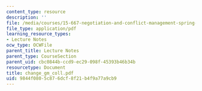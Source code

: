 ```yaml
---
content_type: resource
description: ''
file: /media/courses/15-667-negotiation-and-conflict-management-spring-2001/9844f0805c876dcf8f21b4f9a77a9cb9_change_gm_coll.pdf
file_type: application/pdf
learning_resource_types:
- Lecture Notes
ocw_type: OCWFile
parent_title: Lecture Notes
parent_type: CourseSection
parent_uid: cbc0844b-ccd9-ec29-098f-45393b46b34b
resourcetype: Document
title: change_gm_coll.pdf
uid: 9844f080-5c87-6dcf-8f21-b4f9a77a9cb9
---
```

